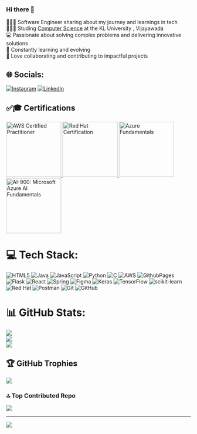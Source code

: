 ### Hi there 👋
👩🏻‍💻 Software Engineer sharing about my journey and learnings in tech</br>
👩🏻‍🎓 Studing [Computer Science](https://www.linkedin.com/in/tata-pradeep-51b911226/
) at the KL University , Vijayawada</br>
💻 Passionate about solving complex problems and delivering innovative solutions</br>
🌱 Constantly learning and evolving</br>
🤝 Love collaborating and contributing to impactful projects</br>


## 🌐 Socials:
[![Instagram](https://img.shields.io/badge/Instagram-%23E4405F.svg?logo=Instagram&logoColor=white)](https://instagram.com/prad__eep__0411) [![LinkedIn](https://img.shields.io/badge/LinkedIn-%230077B5.svg?logo=linkedin&logoColor=white)](https://linkedin.com/in/https://www.linkedin.com/in/tata-pradeep-51b911226/) 

## ✅🎓 Certifications
<a href="https://www.credly.com/badges/409e43f7-3066-435f-bdfbe836ab7ea580/public_url" target="_blank">
    <img src="https://github.com/Pradeeptata0411/Pradeeptata0411/assets/109360049/18018d77-8442-4578-b100-1eedfb3f8a98" alt="AWS Certified Practitioner" style="width: 150px; height: 150px;">
</a>



<a href="https://www.credly.com/badges/debeed4c-bfe5-4851-a71b-5d804df81c04/public_url" target="_blank">
    <img src="https://github.com/Pradeeptata0411/Pradeeptata0411/assets/109360049/5360e49e-0a16-45c9-9cf5-4dfc96c7f0f3" alt="Red Hat Certification" style="width: 150px; height: 150px;">
</a>

  <img src="https://github.com/Pradeeptata0411/Pradeeptata0411/assets/109360049/7ed52de5-4065-44c1-83a6-489f4235f515" alt="Azure Fundamentals" style="width: 150px; height: 150px;">

  <img src="https://github.com/Pradeeptata0411/Pradeeptata0411/assets/109360049/74b62f65-86fa-466f-97e9-4754e45a710c" alt="AI-900: Microsoft Azure AI Fundamentals" style="width: 150px; height: 150px;">





# 💻 Tech Stack:
![HTML5](https://img.shields.io/badge/html5-%23E34F26.svg?style=for-the-badge&logo=html5&logoColor=white) ![Java](https://img.shields.io/badge/java-%23ED8B00.svg?style=for-the-badge&logo=openjdk&logoColor=white) ![JavaScript](https://img.shields.io/badge/javascript-%23323330.svg?style=for-the-badge&logo=javascript&logoColor=%23F7DF1E) ![Python](https://img.shields.io/badge/python-3670A0?style=for-the-badge&logo=python&logoColor=ffdd54) ![C](https://img.shields.io/badge/c-%2300599C.svg?style=for-the-badge&logo=c&logoColor=white) ![AWS](https://img.shields.io/badge/AWS-%23FF9900.svg?style=for-the-badge&logo=amazon-aws&logoColor=white) ![GithubPages](https://img.shields.io/badge/github%20pages-121013?style=for-the-badge&logo=github&logoColor=white) ![Flask](https://img.shields.io/badge/flask-%23000.svg?style=for-the-badge&logo=flask&logoColor=white) ![React](https://img.shields.io/badge/react-%2320232a.svg?style=for-the-badge&logo=react&logoColor=%2361DAFB) ![Spring](https://img.shields.io/badge/spring-%236DB33F.svg?style=for-the-badge&logo=spring&logoColor=white) ![Figma](https://img.shields.io/badge/figma-%23F24E1E.svg?style=for-the-badge&logo=figma&logoColor=white) ![Keras](https://img.shields.io/badge/Keras-%23D00000.svg?style=for-the-badge&logo=Keras&logoColor=white) ![TensorFlow](https://img.shields.io/badge/TensorFlow-%23FF6F00.svg?style=for-the-badge&logo=TensorFlow&logoColor=white) ![scikit-learn](https://img.shields.io/badge/scikit--learn-%23F7931E.svg?style=for-the-badge&logo=scikit-learn&logoColor=white) ![Red Hat](https://img.shields.io/badge/Red%20Hat-EE0000?style=for-the-badge&logo=redhat&logoColor=white) ![Postman](https://img.shields.io/badge/Postman-FF6C37?style=for-the-badge&logo=postman&logoColor=white) ![Git](https://img.shields.io/badge/git-%23F05033.svg?style=for-the-badge&logo=git&logoColor=white) ![GitHub](https://img.shields.io/badge/github-%23121011.svg?style=for-the-badge&logo=github&logoColor=white)
# 📊 GitHub Stats:
![](https://github-readme-stats.vercel.app/api?username=Pradeeptata0411&theme=dark&hide_border=false&include_all_commits=true&count_private=true)<br/>
![](https://github-readme-streak-stats.herokuapp.com/?user=Pradeeptata0411&theme=dark&hide_border=false)<br/>
![](https://github-readme-stats.vercel.app/api/top-langs/?username=Pradeeptata0411&theme=dark&hide_border=false&include_all_commits=true&count_private=true&layout=compact)

## 🏆 GitHub Trophies
![](https://github-profile-trophy.vercel.app/?username=Pradeeptata0411&theme=radical&no-frame=false&no-bg=false&margin-w=4)

### 🔝 Top Contributed Repo
![](https://github-contributor-stats.vercel.app/api?username=Pradeeptata0411&limit=5&theme=dark&combine_all_yearly_contributions=true)

---
[![](https://visitcount.itsvg.in/api?id=Pradeeptata0411&label=Profile%20Views&color=0&icon=5&pretty=false)](https://visitcount.itsvg.in)

<!-- Proudly created with GPRM ( https://gprm.itsvg.in ) -->

<!-- Proudly created with GPRM ( https://gprm.itsvg.in ) -->

<!--
**Pradeeptata0411/Pradeeptata0411** is a ✨ _special_ ✨ repository because its `README.md` (this file) appears on your GitHub profile.

Here are some ideas to get you started:

- 🔭 I’m currently working on ...
- 🌱 I’m currently learning ...
- 👯 I’m looking to collaborate on ...
- 🤔 I’m looking for help with ...
- 💬 Ask me about ...
- 📫 How to reach me: ...
- 😄 Pronouns: ...
- ⚡ Fun fact: ...
-->
